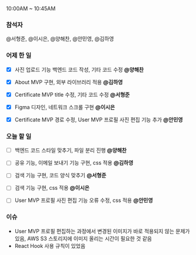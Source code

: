 10:00AM \~ 10:45AM

### 참석자

@서형준, @이시은, @양해찬, @안민영, @김하영

### 어제 한 일

* [x] 사진 업로드 기능 백엔드 코드 작성, 기타 코드 수정 **@양해찬**
* [x] About MVP 구현, 외부 라이브러리 적용 **@김하영**
* [x] Certificate MVP title 수정, 기타 코드 수정 **@서형준**
* [x] Figma 디자인, 네트워크 스크롤 구현 **@이시은**
* [x] Certificate MVP 경로 수정, User MVP 프로필 사진 편집 기능 추가 **@안민영**


### 오늘 할 일

* [ ] 백엔드 코드 스타일 맞추기, 파일 분리 진행 **@양해찬**
* [ ] 공유 기능, 이메일 보내기 기능 구현, css 적용 **@김하영**
* [ ] 검색 기능 구현, 코드 양식 맞추기 **@서형준**
* [ ] 검색 기능 구현, css 적용 **@이시은**
* [ ] User MVP 프로필 사진 편집 기능 오류 수정, css 적용 **@안민영**


### 이슈

* User MVP 프로필 편집하는 과정에서 변경된 이미지가 바로 적용되지 않는 문제가 있음, AWS S3 스토리지에 이미지 올리는 시간이 필요한 것 같음
* React Hook 사용 규칙이 있었음